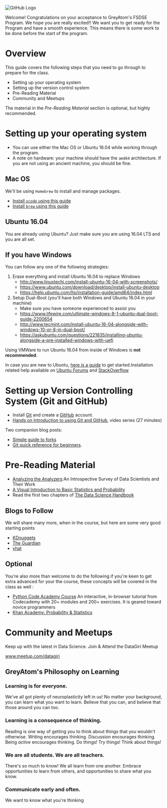 ![GitHub Logo](https://s3.ap-south-1.amazonaws.com/greyatom-social/heading-git-pre-work.jpg)

Welcome! Congratulations on your acceptance to GreyAtom's FSDSE Program. We hope you are really excited!! We want you to get ready for the Program and have a smooth experience. This means there is some work to be done before the start of the program.

# Overview

This guide covers the following steps that you need to go through to prepare for the class.

* Setting up your operating system
* Setting up the version control system
* Pre-Reading Material
* Community and Meetups

The material in the *Pre-Reading Material* section is optional, but highly recommended.


# Setting up your operating system

* You can use either the Mac OS or Ubuntu 16.04 while working through the program.
* A note on hardware: your machine should have the `amd64` architecture. If you are not using an ancient machine, you should be fine.

## Mac OS

We'll be using `Homebrew` to install and manage packages.

* [Install `xcode` using this guide](https://www.howtogeek.com/211541/homebrew-for-os-x-easily-installs-desktop-apps-and-terminal-utilities/)
* [Install `brew` using this guide](https://brew.sh/)

## Ubuntu 16.04

You are already using Ubuntu? Just make sure you are using 16.04 LTS and you are all set.

## If you have Windows

You can follow any one of the following strategies:

1. Erase everything and install Ubuntu 16.04 to replace Windows
    - http://www.linuxtechi.com/install-ubuntu-16-04-with-screenshots/
    - https://www.ubuntu.com/download/desktop/install-ubuntu-desktop
    - https://help.ubuntu.com/lts/installation-guide/amd64/index.html
2. Setup Dual-Boot (you'll have both Windows and Ubuntu 16.04 in your machine)
    - Make sure you have someone experienced to assist you
    - https://www.lifewire.com/ultimate-windows-8-1-ubuntu-dual-boot-guide-2200654
    - http://www.tecmint.com/install-ubuntu-16-04-alongside-with-windows-10-or-8-in-dual-boot/
    - https://askubuntu.com/questions/221835/installing-ubuntu-alongside-a-pre-installed-windows-with-uefi

Using VMWare to run Ubuntu 16.04 from inside of Windows is **not recommended**.

In case you are new to Ubuntu, [here is a guide](http://www.omgubuntu.co.uk/2016/04/10-things-to-do-after-installing-ubuntu-16-04-lts) to get started.Installation related help available on [Ubuntu Forums](https://ubuntuforums.org/) and [StackOverflow](https://stackoverflow.com/)

# Setting up Version Controlling System (Git and GitHub)

* Install [Git](http://git-scm.com/book/en/v2/Getting-Started-Installing-Git) and create a [GitHub](https://github.com/) account.
* [Hands on Introduction to using Git and GitHub](https://www.youtube.com/playlist?list=PL5-da3qGB5IBLMp7LtN8Nc3Efd4hJq0kD), video series (27 minutes)

Two companion blog posts:
* [Simple guide to forks](http://www.dataschool.io/simple-guide-to-forks-in-github-and-git/)
* [Git quick reference for beginners](http://www.dataschool.io/git-quick-reference-for-beginners/).

# Pre-Reading Material

* [Analyzing the Analyzers](http://cdn.oreillystatic.com/oreilly/radarreport/0636920029014/Analyzing_the_Analyzers.pdf):An Introspective Survey of Data Scientists and Their Work
 * [A Visual Introduction to Basic Statistics and Probability](http://students.brown.edu/seeing-theory/)
* Read the first two chapters of [The Data Science Handbook](http://www.thedatasciencehandbook.com/get-the-book)

## Blogs to Follow

We will share many more, when in the course, but here are some very good starting points

* [KDnuggets](http://www.kdnuggets.com/)
* [The Guardian](https://www.theguardian.com/data)
* [yhat](http://blog.yhat.com/)

## Optional
You're also more than welcome to do the following if you're keen to get extra advanced for your the course, these concepts will be covered in the class as well :

* [Python Code Academy Course](https://www.codecademy.com/learn/python) An interactive, in-browser tutorial from Codecademy with 20+ modules and 200+ exercises. It is geared toward novice programmers
* [Khan Academy: Probability & Statistics](https://www.khanacademy.org/math/probability)


# Community and Meetups

Keep up with the latest in Data Science. Join & Attend the DataGiri Meetup

www.meetup.com/datagiri

## GreyAtom's Philosophy on Learning

### Learning is for everyone.
We've all got plenty of neuroplasticity left in us! No matter your background, you can learn what you want to learn. Believe that you can, and believe that those around you can too.
### Learning is a consequence of thinking.
Reading is one way of getting you to think about things that you wouldn't otherwise. Writing encourages thinking. Discussion encourages thinking. Being *active* encourages thinking. Do things! Try things! Think about things!
### We are all students. We are all teachers.
There's so much to know! We all learn from one another. Embrace opportunities to learn from others, and opportunities to share what you know.
### Communicate early and often.
We want to know what you're thinking
